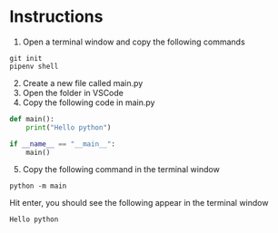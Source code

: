 # Instructions
1. Open a terminal window and copy the following commands
~~~shell
git init
pipenv shell
~~~

2. Create a new file called main.py
3. Open the folder in VSCode
4. Copy the following code in main.py
~~~python
def main():
    print("Hello python")

if __name__ == "__main__":
    main()
~~~
5. Copy the following command in the terminal window
~~~shell
python -m main
~~~

Hit enter, you should see the following appear in the terminal window
~~~shell
Hello python
~~~
